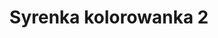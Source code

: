 ---
title: Syrenka kolorowanka 2
description: Kolorowanka Syrenka - wariant 2
canonical: /mitologiczne/syrenka
variant_of: syrenka
tags:
- mitologiczne
- syrenka
---
